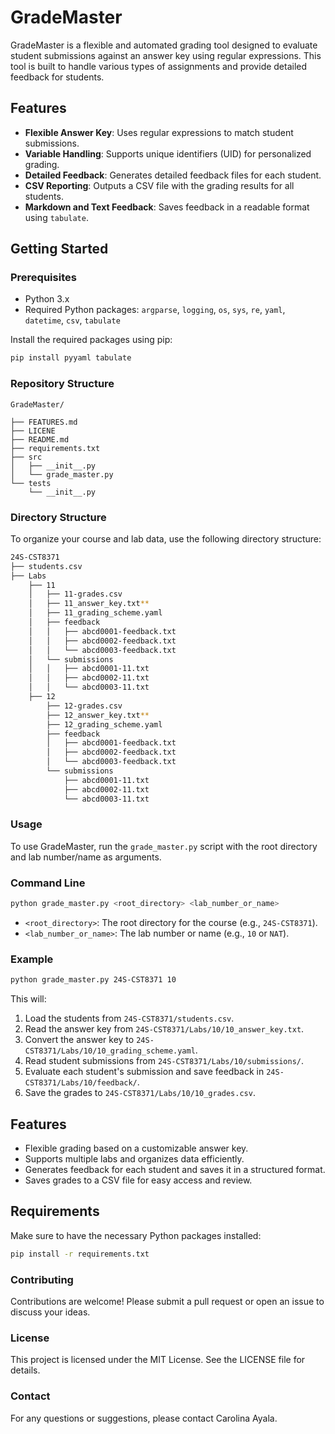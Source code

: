 # GradeMaster

GradeMaster is a flexible and automated grading tool designed to evaluate student submissions against an answer key using regular expressions. This tool is built to handle various types of assignments and provide detailed feedback for students.

## Features

- **Flexible Answer Key**: Uses regular expressions to match student submissions.
- **Variable Handling**: Supports unique identifiers (UID) for personalized grading.
- **Detailed Feedback**: Generates detailed feedback files for each student.
- **CSV Reporting**: Outputs a CSV file with the grading results for all students.
- **Markdown and Text Feedback**: Saves feedback in a readable format using `tabulate`.

## Getting Started

### Prerequisites

- Python 3.x
- Required Python packages: `argparse`, `logging`, `os`, `sys`, `re`, `yaml`, `datetime`, `csv`, `tabulate`

Install the required packages using pip:

```sh
pip install pyyaml tabulate
```

### Repository Structure

```shell
GradeMaster/

├── FEATURES.md
├── LICENE
├── README.md
├── requirements.txt
├── src
│   ├── __init__.py
│   └── grade_master.py
└── tests
    └── __init__.py
```

### Directory Structure

To organize your course and lab data, use the following directory structure:

```bash
24S-CST8371
├── students.csv
├── Labs
    ├── 11
    │   ├── 11-grades.csv
    │   ├── 11_answer_key.txt**
    │   ├── 11_grading_scheme.yaml
    │   ├── feedback
    │   │   ├── abcd0001-feedback.txt
    │   │   ├── abcd0002-feedback.txt
    │   │   └── abcd0003-feedback.txt
    │   └── submissions
    │   │   ├── abcd0001-11.txt
    │   │   ├── abcd0002-11.txt
    │   │   └── abcd0003-11.txt
    ├── 12
        ├── 12-grades.csv
        ├── 12_answer_key.txt**
        ├── 12_grading_scheme.yaml
        ├── feedback
        │   ├── abcd0001-feedback.txt
        │   ├── abcd0002-feedback.txt
        │   └── abcd0003-feedback.txt
        └── submissions
            ├── abcd0001-11.txt
            ├── abcd0002-11.txt
            └── abcd0003-11.txt

```

### Usage

To use GradeMaster, run the `grade_master.py` script with the root directory and lab number/name as arguments.

### Command Line


``` bash
python grade_master.py <root_directory> <lab_number_or_name>
```

- `<root_directory>`: The root directory for the course (e.g., `24S-CST8371`).
- `<lab_number_or_name>`: The lab number or name (e.g., `10` or `NAT`).

### Example


``` bash
python grade_master.py 24S-CST8371 10
```

This will:

1. Load the students from `24S-CST8371/students.csv`.
2. Read the answer key from `24S-CST8371/Labs/10/10_answer_key.txt`.
3. Convert the answer key to `24S-CST8371/Labs/10/10_grading_scheme.yaml`.
4. Read student submissions from `24S-CST8371/Labs/10/submissions/`.
5. Evaluate each student's submission and save feedback in `24S-CST8371/Labs/10/feedback/`.
6. Save the grades to `24S-CST8371/Labs/10/10_grades.csv`.

## Features

- Flexible grading based on a customizable answer key.
- Supports multiple labs and organizes data efficiently.
- Generates feedback for each student and saves it in a structured format.
- Saves grades to a CSV file for easy access and review.

## Requirements

Make sure to have the necessary Python packages installed:

```bash
pip install -r requirements.txt
```

### Contributing

Contributions are welcome! Please submit a pull request or open an issue to discuss your ideas.

### License

This project is licensed under the MIT License. See the LICENSE file for details.

### Contact

For any questions or suggestions, please contact Carolina Ayala.

